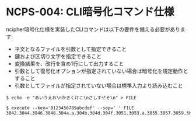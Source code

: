 # NCPS-004: CLI暗号化コマンド仕様

ncipher暗号化仕様を実装したCLIコマンドは以下の要件を備える必要があります:

* 平文となるファイルを引数として指定できること
* 鍵および区切り文字を指定できること
* 変換結果を、改行を含め1行にして出力すること
* 引数として復号化オプションが指定されていない場合は暗号化を規定動作とすること
* 引数としてファイルが指定されていない場合は標準入力より読み込むこと

```console
$ echo -e "あいうえお\nかきくけこ\nさしすせそ\n" > FILE

$ execute --key='0123456789abcdef' --sep='.' FILE
3042.3044.3046.3048.304a.a.304b.304d.304f.3051.3053.a.3055.3057.3059.305b.305d.a.
```

